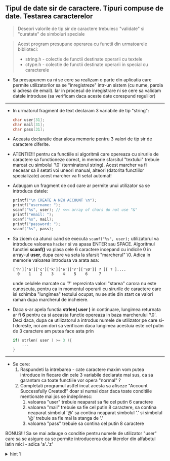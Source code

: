 ## Tipul de date sir de caractere. Tipuri compuse de date. Testarea caracterelor

> Deseori valorile de tip sir de caractere trebuiesc "validate" si "curatate" de simboluri speciale

> Acest program presupune operarea cu functii din urmatoarele biblioteci:
> * string.h - colectie de functii destinate operarii cu textele
> * ctype.h  - colectie de functii destinate operarii in special cu caracterele


* Sa presupunem ca ni se cere sa realizam o parte din aplicatia care permite utilizatorilor sa se "inregistreze" intr-un sistem (cu nume, parola si adresa de email). Iar in procesul de inregistrare ni se cere sa validam datele introduse (sa verificam daca aceste date corespund regulilor)

---

* In urmatorul fragment de text declaram 3 variabile de tip "string":

    ```c
    char user[31];
    char mail[31];
    char pass[31];
    ```
* Aceasta declaratie doar aloca memorie pentru 3 valori de tip sir de caractere diferite. 
* ATENTIE!!! pentru ca functiile si algoritmii care opereaza cu sirurile de caractere sa functioneze corect, in memorie sfarsitul "textului" trebuie marcat cu simbolul '\0' (terminatorul string). Acest marcher va fi necesar sa il setati voi uneori manual, alteori (datorita functiilor specializate) acest marcher va fi setat automat!   
* Adaugam un fragment de cod care ar permite unui utilizator sa se introduca datele:
    ```c
    printf("\n CREATE A NEW ACCOUNT \n");
    printf("username: ");
    scanf("%s", user); // <<< array of chars do not use "&"
    printf("email: ");
    scanf("%s", mail); 
    printf("password: ");
    scanf("%s", pass); 
    ```  
* Sa zicem ca atunci cand se executa ``` scanf("%s", user); ``` utilizatorul va introduce valoarea ```hacker``` si va apasa ENTER sau SPACE. Algoritmul functiei **scanf()** va plasa cele 6 caractere incepand cu indicile 0 in array-ul **user**, dupa care va seta la sfarsit "marcherul" \0. Adica in memorie valoarea introdusa va arata asa:
    ```
    ['h']['a']['c']['k']['e']['r']['\0'][ ? ][ ? ]....
      0    1    2    3    4    5    6     7 
    ```
    unde celulele marcate cu '?' reprezinta valori "starea" carora nu este cunoscuta, pentru ca in momentul operarii cu sirurile de caractere care isi schimba "lungimea" textului ocupat, nu se stie din start ce valori raman dupa marcherul de incheiere.

* Daca s-ar apela functia **strlen( user )** in continuare, lungimea returnata ar fi **6** pentru ca si aceasta functie opereaza in baza marcherului '\0'. Deci daca, dupa ce utilizatorul a introdus numele de utilizator pe care si-l doreste, noi am dori sa verificam daca lungimea acestuia este cel putin de 3 caractere am putea face asta prin 
  ```c
  if( strlen( user ) >= 3 ){
      ...
  }
  ```
---

* Se cere:
    1. Raspundeti la intrebarea - cate caractere maxim vom putea introduce in fiecare din cele 3 variabile declarate mai sus, ca sa garantam ca toate functiile vor opera "normal" ?
    2. Completati programul astfel incat acesta sa afiseze "Account Successfully Created!" doar si numai doar daca toate conditiile mentionate mai jos se indeplinesc:
       1. valoarea "user" trebuie neaparat sa fie cel putin 6 caractere
       2. valoarea "mail" trebuie sa fie cel putin 8 caractere, sa contina neaparat simbolul '@' sa contina neaparat simbolul '.' si simbolul '@' trebuie sa fie mai la stanga de '.'
       3. valoarea "pass" trebuie sa contina cel putin 8 caractere

BONUS!!! Sa se mai adauge o conditie pentru numele de utilizator "user" care sa se asigure ca se permite introducerea doar literelor din alfabetul latin mici - adica 'a'..'z'
    <details>
    <summary>hint 1</summary>
      daca utilizam functia **islower( user[0] )** din biblioteca **ctype.h** vom afla doar daca prima litera din numele de utilizator nu este majuscula!
      
    </details>